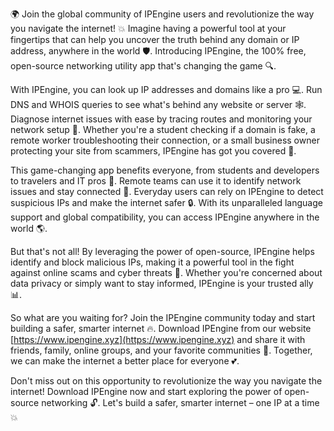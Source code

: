 🌍 Join the global community of IPEngine users and revolutionize the way you navigate the internet! 💥 Imagine having a powerful tool at your fingertips that can help you uncover the truth behind any domain or IP address, anywhere in the world 🛡️. Introducing IPEngine, the 100% free, open-source networking utility app that's changing the game 🔍.

With IPEngine, you can look up IP addresses and domains like a pro 💻. Run DNS and WHOIS queries to see what's behind any website or server 🕸️. Diagnose internet issues with ease by tracing routes and monitoring your network setup 📡. Whether you're a student checking if a domain is fake, a remote worker troubleshooting their connection, or a small business owner protecting your site from scammers, IPEngine has got you covered 🚀.

This game-changing app benefits everyone, from students and developers to travelers and IT pros 👥. Remote teams can use it to identify network issues and stay connected 💼. Everyday users can rely on IPEngine to detect suspicious IPs and make the internet safer 🔒. With its unparalleled language support and global compatibility, you can access IPEngine anywhere in the world 🌎.

But that's not all! By leveraging the power of open-source, IPEngine helps identify and block malicious IPs, making it a powerful tool in the fight against online scams and cyber threats 💪. Whether you're concerned about data privacy or simply want to stay informed, IPEngine is your trusted ally 📊.

So what are you waiting for? Join the IPEngine community today and start building a safer, smarter internet 🔥. Download IPEngine from our website [https://www.ipengine.xyz](https://www.ipengine.xyz) and share it with friends, family, online groups, and your favorite communities 🤩. Together, we can make the internet a better place for everyone 💕.

Don't miss out on this opportunity to revolutionize the way you navigate the internet! Download IPEngine now and start exploring the power of open-source networking 🔓. Let's build a safer, smarter internet – one IP at a time 💥